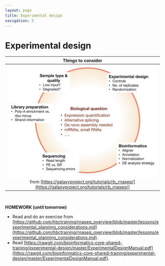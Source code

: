 ```yaml
---
layout: page
title: Experimental design
navigation: 5
---
```


# Experimental design

| Things to consider|
| :---:  |
|<img src="images/exp_design.jpg" width="700" align="middle" />|
|from [https://galaxyproject.org/tutorials/rb_rnaseq/](https://galaxyproject.org/tutorials/rb_rnaseq/)|

<br/>

**HOMEWORK (until tomorrow)**

* Read and do an exercise from [https://github.com/hbctraining/rnaseq_overview/blob/master/lessons/experimental_planning_considerations.md](https://github.com/hbctraining/rnaseq_overview/blob/master/lessons/experimental_planning_considerations.md).
* Read [https://rawgit.com/bioinformatics-core-shared-training/experimental-design/master/ExperimentalDesignManual.pdf](https://rawgit.com/bioinformatics-core-shared-training/experimental-design/master/ExperimentalDesignManual.pdf).

<br/>




